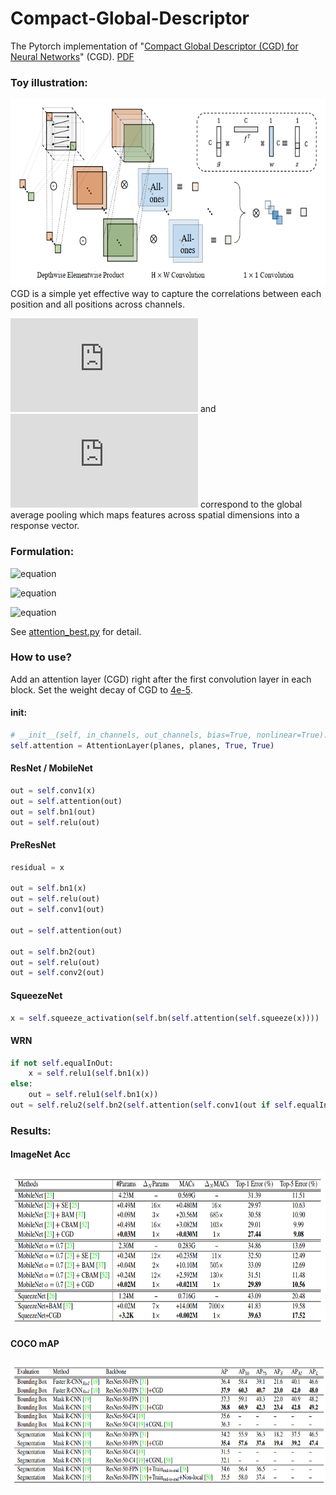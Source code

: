 # Compact-Global-Descriptor
The Pytorch implementation of "[Compact Global Descriptor (CGD) for Neural Networks](https://github.com/HolmesShuan/Compact-Global-Descriptor/blob/master/img/egpaper_for_review.pdf)" (CGD). [PDF](https://github.com/HolmesShuan/Compact-Global-Descriptor/blob/master/img/egpaper_for_review.pdf)

### Toy illustration:
<img src="./img/CGD.png" width="640" height="300" />
CGD is a simple yet effective way to capture the correlations between each position and all positions across channels. 

![equation](http://latex.codecogs.com/gif.latex?f) 
and 
![equation](http://latex.codecogs.com/gif.latex?g) 
correspond to the global average pooling which maps features across spatial dimensions into a response vector.

### Formulation:
![equation](http://latex.codecogs.com/gif.latex?\psi(X)&=\text{Tanh}(\text{Softmax}(\text{pool}_{ave}(X))\text{pool}_{ave}(X)^Tw))

![equation](http://latex.codecogs.com/gif.latex?\phi(X)&=\text{Tanh}(\text{Softmax}(\text{pool}_{ave}(X))\text{pool}_{max}(X)^Tw'))

![equation](http://latex.codecogs.com/gif.latex?\text{CGD}(X)&=X(1+\text{Tanh}(\psi(X)\phi(X)^Tw''))) 

See [attention_best.py](https://github.com/HolmesShuan/Compact-Global-Descriptor/blob/master/attention_best.py) for detail.

### How to use?
Add an attention layer (CGD) right after the first convolution layer in each block. Set the weight decay of CGD to [4e-5](https://github.com/HolmesShuan/Compact-Global-Descriptor/blob/cb19677522c1c3f3105cac6229ecdc6d432ffb11/classification/imagenet.py#L223).
#### init:
```python
# __init__(self, in_channels, out_channels, bias=True, nonlinear=True):
self.attention = AttentionLayer(planes, planes, True, True)
```
#### ResNet / MobileNet
```python
out = self.conv1(x)
out = self.attention(out)
out = self.bn1(out)
out = self.relu(out)
```
#### PreResNet
```python
residual = x

out = self.bn1(x)
out = self.relu(out)
out = self.conv1(out)

out = self.attention(out)

out = self.bn2(out)
out = self.relu(out)
out = self.conv2(out)
```
#### SqueezeNet
```python
x = self.squeeze_activation(self.bn(self.attention(self.squeeze(x))))
```
#### WRN
```python
if not self.equalInOut:
    x = self.relu1(self.bn1(x))
else:
    out = self.relu1(self.bn1(x))
out = self.relu2(self.bn2(self.attention(self.conv1(out if self.equalInOut else x))))
```

### Results:
#### ImageNet Acc
<img src="./img/imagenet.png" width="700" height="244" />

#### COCO mAP

<img src="./img/coco.png" width="700" height="202" />


